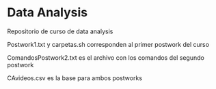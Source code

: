 # Data Analysis
Repositorio de curso de data analysis




Postwork1.txt y carpetas.sh corresponden al primer postwork del curso

ComandosPostwork2.txt es el archivo con los comandos del segundo postwork



CAvideos.csv es la base para ambos postworks
